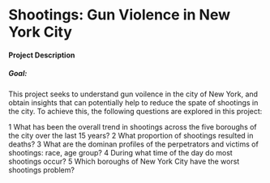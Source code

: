 # Shootings: Gun Violence in New York City

####                                    Project Description   
####

##### Goal:
This project seeks to understand gun voilence in the city of New York, and obtain insights that can potentially help to reduce the spate of shootings in the city. To achieve this, the following questions are explored in this project:

1   What has been the overall trend in shootings across the five boroughs of the city over the last 15 years?
2   What proportion of shootings resulted in deaths?
3   What are the dominan profiles of the perpetrators and victims of shootings: race, age group?
4   During what time of the day do most shootings occur? 
5   Which boroughs of New York City have the worst shootings problem?


